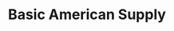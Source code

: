 ---
layout: customer
title: Basic American Supply
industry:
logo_path:
website_url: http://basicamericansupply.com
website_thumbnail_path: /images/customers/basic_american_supply/bas_screenshot.jpg
---